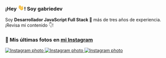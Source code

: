 <h3>¡Hey <img src="https://raw.githubusercontent.com/ABSphreak/ABSphreak/master/gifs/Hi.gif" width="20px" decondig="async">! Soy gabriedev</h3>

<p>Soy <strong>Desarrollador JavaScript Full Stack 🚀</strong> más de tres años de experiencia.<br />¡Revisa mi contenido 👇!</p>

### 📸 Mis últimas fotos en [mi Instagram](https://instagram.com/gabrie.dev)


<a href='https://instagram.com/p/CxTmOF6vN8M' target='_blank'>
  <img width='20%' src='https://instagram.fkiv7-1.fna.fbcdn.net/v/t51.2885-15/378565944_323878180141713_8920720304536029091_n.jpg?stp=dst-jpg_e15&_nc_ht=instagram.fkiv7-1.fna.fbcdn.net&_nc_cat=109&_nc_ohc=TMmLeH50SsUAX895JwS&edm=APU89FABAAAA&ccb=7-5&oh=00_AfAzpmhBM1Te2rkTKCnnixW9mKlaYDPXy4TIEF9HjsS1KQ&oe=651AB5D8&_nc_sid=bc0c2c' alt='Instagram photo' />
</a>
<a href='https://instagram.com/p/CxLlYVlupp3' target='_blank'>
  <img width='20%' src='https://instagram.fkiv7-1.fna.fbcdn.net/v/t51.2885-15/377997579_196784406648750_7872949112471886655_n.webp?stp=dst-jpg_e35&_nc_ht=instagram.fkiv7-1.fna.fbcdn.net&_nc_cat=106&_nc_ohc=0UN0bvy0xqgAX-YxRrj&edm=APU89FABAAAA&ccb=7-5&oh=00_AfD-XuB5hRgxcBVQj9Qx31INdCUWlLjKcwdLbvk38SdYwA&oe=651A20DB&_nc_sid=bc0c2c' alt='Instagram photo' />
</a>
<a href='https://instagram.com/p/CxIn_Irugo4' target='_blank'>
  <img width='20%' src='https://instagram.fkiv7-1.fna.fbcdn.net/v/t51.2885-15/376780815_821779196307492_4053583912414574279_n.jpg?stp=dst-jpg_e15&_nc_ht=instagram.fkiv7-1.fna.fbcdn.net&_nc_cat=100&_nc_ohc=dLUTQ5Jq27YAX_0k3Ng&edm=APU89FABAAAA&ccb=7-5&oh=00_AfD1acyGFwHXfeJGgzGmZQUEcZNW3nEFaH6UHF7HwrAVoA&oe=651AED83&_nc_sid=bc0c2c' alt='Instagram photo' />
</a>
